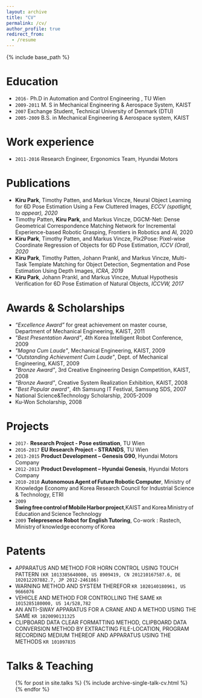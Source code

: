```yaml
---
layout: archive
title: "CV"
permalink: /cv/
author_profile: true
redirect_from:
  - /resume
---
```


{% include base_path %}

Education
======
* `2016-` Ph.D in Automation and Control Engineering , TU Wien
* `2009-2011` M. S in Mechanical Engineering & Aerospace System, KAIST
* `2007` Exchange Student, Technical University of Denmark (DTU)
* `2005-2009` B.S. in Mechanical Engineering & Aerospace system, KAIST

Work experience
======
* `2011-2016` Research Engineer, Ergonomics Team, Hyundai Motors


Publications
======
* **Kiru Park**, Timothy Patten, and Markus Vincze, Neural Object Learning for 6D Pose Estimation Using a Few Cluttered Images, *ECCV (spotlight, to appear), 2020*
* Timothy Patten, **Kiru Park**, and Markus Vincze, DGCM-Net: Dense Geometrical Correspondence Matching Network for Incremental Experience-based Robotic Grasping, Frontiers in Robotics and AI, 2020
* **Kiru Park**, Timothy Patten, and Markus Vincze, Pix2Pose: Pixel-wise Coordinate Regression of Objects for 6D Pose Estimation, *ICCV (Oral), 2020*
* **Kiru Park**, Timothy Patten, Johann Prankl, and Markus Vincze, Multi-Task Template Matching for Object Detection, Segmentation and Pose Estimation Using Depth Images, *ICRA, 2019*
* **Kiru Park**, Johann Prankl, and Markus Vincze, Mutual Hypothesis Verification for 6D Pose Estimation of Natural Objects, *ICCVW, 2017*


Awards & Scholarships
======
- *“Excellence Award”* for great achievement on master course, Department of Mechanical Engineering, KAIST, 2011
- *"Best Presentation Award"*, 4th Korea Intelligent Robot Conference, 2009
- *"Magna Cum Laude"*, Mechanical Engineering, KAIST, 2009
- *"Outstanding Achievement Cum Laude"*, Dept. of Mechanical Engineering, KAIST, 2009
- *"Bronze Award"*, 3rd Creative Engineering Design Competition, KAIST, 2008
- *"Bronze Award"*, Creative System Realization Exhibition, KAIST, 2008
- *"Best Popular award"*, 4th Samsung IT Festival, Samsung SDS, 2007
- National Science&Technology Scholarship, 2005-2009
- Ku-Won Scholarship, 2008


Projects
======
- `2017-` **Research Project - Pose estimation**, TU Wien
- `2016-2017` **EU Research Project - STRANDS**, TU Wien
- `2013-2015` **Product Development – Genesis G90**, Hyundai Motors Company
- `2012-2013` **Product Development – Hyundai Genesis**, Hyundai Motors Company
- `2010-2010` **Autonomous Agent of Future Robotic Computer**, Ministry of Knowledge Economy and Korea Research Council for Industrial Science & Technology, ETRI
- `2009` **Swing free control of Mobile Harbor project**,KAIST and Korea Ministry of Education and Science Technology
- `2009` **Telepresence Robot for English Tutoring**, Co-work : Rastech, Ministry of knowledge economy of Korea


Patents
======
- APPARATUS AND METHOD FOR HORN CONTROL USING TOUCH PATTERN `(KR 1013385640000, US 8909419, CN 201210167587.6, DE 102012207882.7, JP 2012-246186)`
- WARNING METHOD AND SYSTEM THEREFOR `KR 1020140180961, US 9666076`
- VEHICLE AND METHOD FOR CONTROLLING THE SAME `KR 1015285180000, US 14/528,782`
- AN ANTI-SWAY APPARATUS FOR A CRANE AND A METHOD USING THE SAME `KR 1020090131325`
- CLIPBOARD DATA CLEAR FORMATTING METHOD, CLIPBOARD DATA CONVERSION METHOD BY EXTRACTING FILE-LOCATION, PROGRAM RECORDING MEDIUM THEREOF AND APPARATUS USING THE METHODS `KR 101097835`


Talks & Teaching
======
  <ul>{% for post in site.talks %}
    {% include archive-single-talk-cv.html %}
  {% endfor %}</ul>
  


